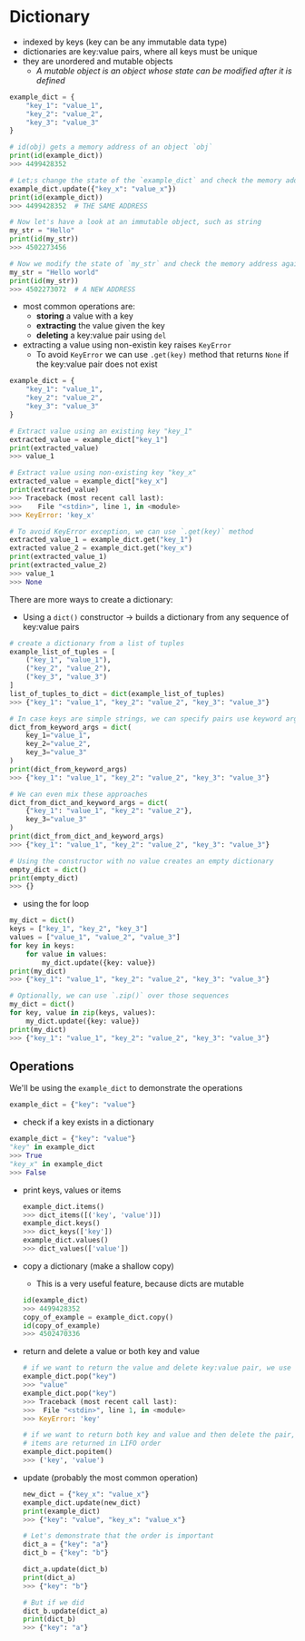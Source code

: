 # Dictionary

- indexed by keys (key can be any immutable data type)
- dictionaries are key:value pairs, where all keys must be unique
- they are unordered and mutable objects
  - *A mutable object is an object whose state can be modified after it is defined*

```python
example_dict = {
    "key_1": "value_1",
    "key_2": "value_2",
    "key_3": "value_3"
}

# id(obj) gets a memory address of an object `obj`
print(id(example_dict))
>>> 4499428352

# Let;s change the state of the `example_dict` and check the memory address again
example_dict.update({"key_x": "value_x"})
print(id(example_dict))
>>> 4499428352  # THE SAME ADDRESS

# Now let's have a look at an immutable object, such as string
my_str = "Hello"
print(id(my_str))
>>> 4502273456

# Now we modify the state of `my_str` and check the memory address again
my_str = "Hello world"
print(id(my_str))
>>> 4502273072  # A NEW ADDRESS

```

- most common operations are:
  - **storing** a value with a key
  - **extracting** the value given the key
  - **deleting** a key:value pair using `del`
- extracting a value using non-existin key raises `KeyError`
  - To avoid `KeyError` we can use `.get(key)` method that returns `None` if the key:value pair does not exist

```python
example_dict = {
    "key_1": "value_1",
    "key_2": "value_2",
    "key_3": "value_3"
}

# Extract value using an existing key "key_1"
extracted_value = example_dict["key_1"]
print(extracted_value)
>>> value_1

# Extract value using non-existing key "key_x"
extracted_value = example_dict["key_x"]
print(extracted_value)
>>> Traceback (most recent call last):
>>>    File "<stdin>", line 1, in <module>
>>> KeyError: 'key_x'

# To avoid KeyError exception, we can use `.get(key)` method
extracted_value_1 = example_dict.get("key_1")
extracted value_2 = example_dict.get("key_x")
print(extracted_value_1)
print(extracted_value_2)
>>> value_1
>>> None
```

There are more ways to create a dictionary:

- Using a `dict()` constructor -> builds a dictionary from any sequence of key:value pairs

```python
# create a dictionary from a list of tuples
example_list_of_tuples = [
    ("key_1", "value_1"),
    ("key_2", "value_2"),
    ("key_3", "value_3")
]
list_of_tuples_to_dict = dict(example_list_of_tuples)
>>> {"key_1": "value_1", "key_2": "value_2", "key_3": "value_3"}

# In case keys are simple strings, we can specify pairs use keyword arguments
dict_from_keyword_args = dict(
    key_1="value_1",
    key_2="value_2",
    key_3="value_3"
)
print(dict_from_keyword_args)
>>> {"key_1": "value_1", "key_2": "value_2", "key_3": "value_3"}

# We can even mix these approaches
dict_from_dict_and_keyword_args = dict(
    {"key_1": "value_1", "key_2": "value_2"},
    key_3="value_3"
)
print(dict_from_dict_and_keyword_args)
>>> {"key_1": "value_1", "key_2": "value_2", "key_3": "value_3"}

# Using the constructor with no value creates an empty dictionary
empty_dict = dict()
print(empty_dict)
>>> {}
```

- using the for loop

```python
my_dict = dict()
keys = ["key_1", "key_2", "key_3"]
values = ["value_1", "value_2", "value_3"]
for key in keys:
    for value in values:
        my_dict.update({key: value})
print(my_dict)
>>> {"key_1": "value_1", "key_2": "value_2", "key_3": "value_3"}

# Optionally, we can use `.zip()` over those sequences
my_dict = dict()
for key, value in zip(keys, values):
    my_dict.update({key: value})
print(my_dict)
>>> {"key_1": "value_1", "key_2": "value_2", "key_3": "value_3"}
```

## Operations

We'll be using the `example_dict` to demonstrate the operations

```python
example_dict = {"key": "value"}
```

- check if a key exists in a dictionary

```python
example_dict = {"key": "value"}
"key" in example_dict
>>> True
"key_x" in example_dict
>>> False
```

- print keys, values or items

  ```python
  example_dict.items()
  >>> dict_items([('key', 'value')])
  example_dict.keys()
  >>> dict_keys(['key'])
  example_dict.values()
  >>> dict_values(['value'])
  ```
- copy a dictionary (make a shallow copy)

  - This is a very useful feature, because dicts are mutable

  ```python
  id(example_dict)
  >>> 4499428352
  copy_of_example = example_dict.copy()
  id(copy_of_example)
  >>> 4502470336
  ```
- return and delete a value or both key and value

  ```python
  # if we want to return the value and delete key:value pair, we use .pop()
  example_dict.pop("key")
  >>> "value"
  example_dict.pop("key")
  >>> Traceback (most recent call last):
  >>>  File "<stdin>", line 1, in <module>
  >>> KeyError: 'key'

  # if we want to return both key and value and then delete the pair, we use .popitem()
  # items are returned in LIFO order
  example_dict.popitem()
  >>> ('key', 'value')
  ```
- update (probably the most common operation)

  ```python
  new_dict = {"key_x": "value_x"}
  example_dict.update(new_dict)
  print(example_dict)
  >>> {"key": "value", "key_x": "value_x"}

  # Let's demonstrate that the order is important
  dict_a = {"key": "a"}
  dict_b = {"key": "b"}

  dict_a.update(dict_b)
  print(dict_a)
  >>> {"key": "b"}

  # But if we did 
  dict_b.update(dict_a)
  print(dict_b)
  >>> {"key": "a"}
  ```
